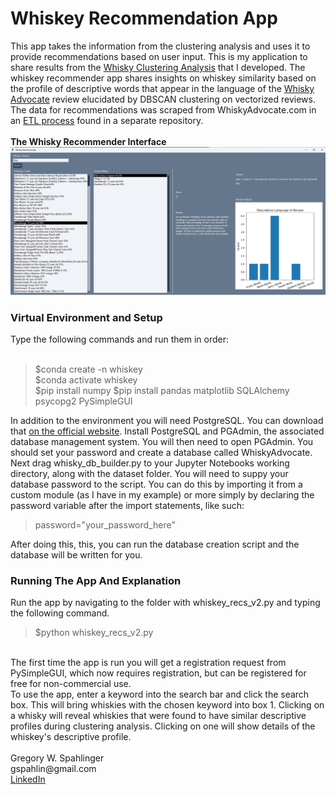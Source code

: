 # Whiskey Recommendation App
This app takes the information from the clustering analysis and uses it to provide recommendations based on user input. This is my application to share results from the
<a href="https://github.com/gspahlin/WhiskeyAdvocate_Review_Clustering_Analysis/tree/master">Whisky Clustering Analysis</a> that I developed. The whiskey recommender app shares
insights on whiskey similarity based on the profile of descriptive words that appear in the language of the <a href="https://whiskyadvocate.com/"> Whisky Advocate</a> review elucidated
by DBSCAN clustering on vectorized reviews. The data for recommendations was scraped from WhiskyAdvocate.com in an <a href="https://github.com/gspahlin/WhiskyAdvocate_ETL">ETL process</a>
found in a separate repository. 
<br><br>
 <b>The Whisky Recommender Interface</b>
 <img src="https://github.com/gspahlin/whiskey_recommender_app/blob/main/app_picture/whiskey_example.jpg">
 <br>
<h3>Virtual Environment and Setup</h3>
Type the following commands and run them in order:
<br><br>
<blockquote>
$conda create -n whiskey<br>
$conda activate whiskey<br>
$pip install numpy 
$pip install pandas matplotlib SQLAlchemy psycopg2 PySimpleGUI
</blockquote>
In addition to the environment you will need PostgreSQL. You can download that <a href="https://www.pgadmin.org/download/">on the official website</a>. Install PostgreSQL and PGAdmin, the associated database management system.
You will then need to open PGAdmin. You should set your password and create a database called WhiskyAdvocate. Next drag whisky_db_builder.py to your Jupyter Notebooks working directory, along with the dataset folder. You will need
to suppy your database password to the script. You can do this by importing it from a custom module (as I have in my example) or more simply by declaring the password variable after the import statements, like such:
<blockquote>
password="your_password_here" 
</blockquote>
After doing this, this, you can run the database creation script and the database will be written for you.
<br>
<h3>Running The App And Explanation</h3>
Run the app by navigating to the folder with whiskey_recs_v2.py and typing the following command.
<blockquote>
$python whiskey_recs_v2.py
</blockquote>
<br>
The first time the app is run you will get a registration request from PySimpleGUI, which now requires registration, but can be registered for free for non-commercial use.
<br>
To use the app, enter a keyword into the search bar and click the search box. This will bring whiskies with 
the chosen keyword into box 1. Clicking on a whisky will reveal whiskies that were found to have similar descriptive profiles during clustering analysis. Clicking on one will show details of the whiskey's descriptive profile.
<br>
<br>
 Gregory W. Spahlinger<br>   
 gspahlin@gmail.com <br>   
 <a href = 'https://www.linkedin.com/in/gregory-spahlinger/'>LinkedIn</a>
 <br><br><br>


